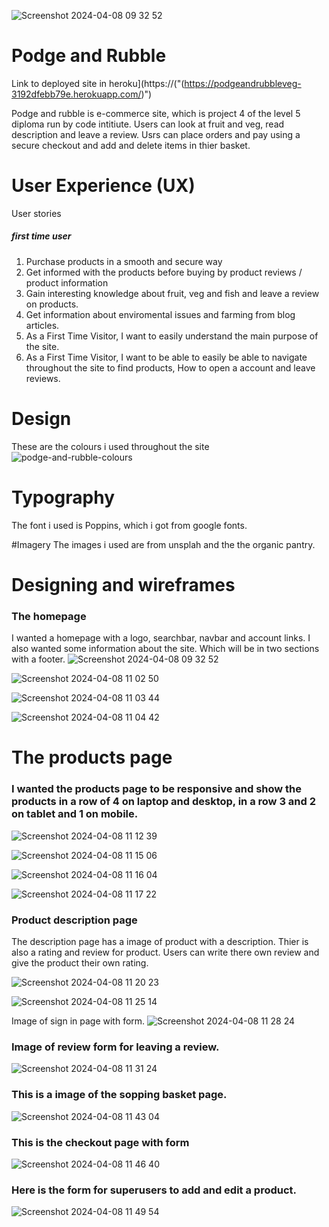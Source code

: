 ![Screenshot 2024-04-08 09 32 52](https://github.com/struk49/podgethecat/assets/115653854/30594d5e-3973-4ce1-93ce-9826beffc765)

# Podge and Rubble
Link to deployed site in heroku](https://("(https://podgeandrubbleveg-3192dfebb79e.herokuapp.com/)")

Podge and rubble is e-commerce site, which is project 4 of the level 5 diploma run by code intitiute. 
Users can look at fruit and veg, read description and leave a review. Usrs can place orders and pay using a secure checkout and add and delete items in thier basket. 

# User Experience (UX)

User stories
##### first time user
1. Purchase products in a smooth and secure way
2. Get informed with the products before buying by product reviews / product information
3. Gain interesting knowledge about fruit, veg and fish and leave a review on products.
4. Get information about enviromental issues and farming from blog articles.
5. As a First Time Visitor, I want to easily understand the main purpose of the site.
6. As a First Time Visitor, I want to be able to easily be able to navigate throughout the site to find products, How to open a account and leave reviews.

# Design
These are the colours i used throughout the site
![podge-and-rubble-colours](https://github.com/struk49/podgethecat/assets/115653854/bc22e410-8ad5-42b0-a221-646706f5fb3a)

# Typography
The font i used is Poppins, which i got from google fonts.

#Imagery
The images i used are from unsplah and the the organic pantry. 

# Designing and wireframes
### The homepage 
I wanted a homepage with a logo, searchbar, navbar and account links. I also wanted some information about the site. Which will be in two sections with a footer. 
![Screenshot 2024-04-08 09 32 52](https://github.com/struk49/podgethecat/assets/115653854/c08120ce-9dd8-4de8-93bf-3c46ca1ad3de)

![Screenshot 2024-04-08 11 02 50](https://github.com/struk49/podgethecat/assets/115653854/bde42803-20b0-45db-8c41-618470b8bde1)

![Screenshot 2024-04-08 11 03 44](https://github.com/struk49/podgethecat/assets/115653854/b2b66591-6360-4e29-afc0-714f126f7b82)

![Screenshot 2024-04-08 11 04 42](https://github.com/struk49/podgethecat/assets/115653854/f47dd53c-6b9a-4cd9-a225-6f24c40333da)

# The products page
### I wanted the products page to be responsive and show the products in a row of 4 on laptop and desktop, in a row 3 and 2 on tablet and 1 on mobile.

![Screenshot 2024-04-08 11 12 39](https://github.com/struk49/podgethecat/assets/115653854/52a6307e-3ad8-4ae3-8b00-05ab70282c02)

![Screenshot 2024-04-08 11 15 06](https://github.com/struk49/podgethecat/assets/115653854/623b436d-eaef-45be-81b9-7bd50ad08f86)

![Screenshot 2024-04-08 11 16 04](https://github.com/struk49/podgethecat/assets/115653854/a876a8cd-3f4a-4752-887f-7b4df611965d)

![Screenshot 2024-04-08 11 17 22](https://github.com/struk49/podgethecat/assets/115653854/97722146-bcaa-4fe3-b41e-bfbdc55f02bf)

### Product description page
The description page has a image of product with a description. Thier is also a rating and review for product. Users can write there own review and give the product their own rating.

![Screenshot 2024-04-08 11 20 23](https://github.com/struk49/podgethecat/assets/115653854/86fac9b7-5eab-4aef-b325-7d50f2cb373f)

![Screenshot 2024-04-08 11 25 14](https://github.com/struk49/podgethecat/assets/115653854/6ad5f47c-faef-4bb6-8b93-cb0e2eeef907)

Image of sign in page with form.
![Screenshot 2024-04-08 11 28 24](https://github.com/struk49/podgethecat/assets/115653854/c7c37db9-e018-4f99-8419-0f0e45d9fa6b)

### Image of review form for leaving a review.

![Screenshot 2024-04-08 11 31 24](https://github.com/struk49/podgethecat/assets/115653854/cc1ffe0e-371f-49c7-a868-1490a6f05d48)

### This is a image of the sopping basket page.

![Screenshot 2024-04-08 11 43 04](https://github.com/struk49/podgethecat/assets/115653854/902ff1d1-13ec-471b-a97d-b88e04c00831)

### This is the checkout page with form

![Screenshot 2024-04-08 11 46 40](https://github.com/struk49/podgethecat/assets/115653854/1106d58d-a363-485d-8cf8-17b8eb0213fb)

### Here is the form for superusers to add and edit  a product.

![Screenshot 2024-04-08 11 49 54](https://github.com/struk49/podgethecat/assets/115653854/b037154e-ce1a-4f76-9733-4b687d068a86)
















